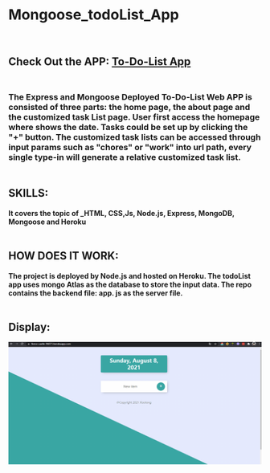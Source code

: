 # Mongoose_todoList_App</br></br>

## Check Out the APP: [To-Do-List App](https://fierce-castle-96071.herokuapp.com/work)<br/><br/>

### The Express and Mongoose Deployed To-Do-List Web APP is consisted of three parts: the home page, the about page and the customized task List page. User first access the homepage where shows the date. Tasks could be set up by clicking the "+" button.  The customized task lists can be accessed through input params such as "chores" or "work" into url path, every single type-in will generate a relative customized task list.</br></br>

## SKILLS:
#### It covers the topic of **_HTML, CSS,Js, Node.js, Express, MongoDB, Mongoose and Heroku**<br/><br/>


## HOW DOES IT WORK:
#### The project is deployed by Node.js and hosted on Heroku. The todoList app uses mongo Atlas as the database to store the input data.   The repo contains the backend file: app. js as the server file. <br/><br/> 

## Display:<br/>

![Farmers Market Finder Demo](gif/todoList.gif)



